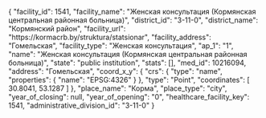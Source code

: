 {
    "facility_id": 1541,
    "facility_name": "Женская консультация (Кормянская центральная районная больница)",
    "district_id": "3-11-0",
    "district_name": "Кормянский район",
    "facility_url": "https:\/\/kormacrb.by\/struktura\/statsionar",
    "facility_address": "Гомельская",
    "facility_type": "Женская консультация",
    "ap_1": "1",
    "name": "Женская консультация (Кормянская центральная районная больница)",
    "state": "public institution",
    "stats": [],
    "med_id": 10216094,
    "address": "Гомельская",
    "coord_x_y": {
        "crs": {
            "type": "name",
            "properties": {
                "name": "EPSG:4326"
            }
        },
        "type": "Point",
        "coordinates": [
            30.8041,
            53.1287
        ]
    },
    "place_name": "Корма",
    "place_type": "city",
    "year_of_closing": null,
    "year_of_opening": "0",
    "healthcare_facility_key": 1541,
    "administrative_division_id": "3-11-0"
}